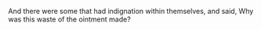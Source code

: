 And there were some that had indignation within themselves, and said, Why was this waste of the ointment made?
